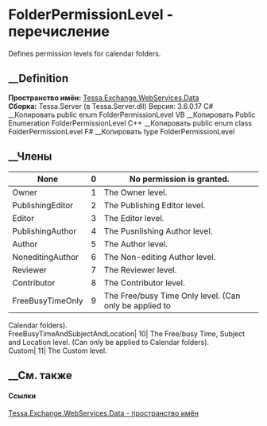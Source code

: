 # FolderPermissionLevel - перечисление
Defines permission levels for calendar folders.
## __Definition
 **Пространство имён:**
[Tessa.Exchange.WebServices.Data](N_Tessa_Exchange_WebServices_Data.htm)  
 **Сборка:** Tessa.Server (в Tessa.Server.dll) Версия: 3.6.0.17
C# __Копировать
     public enum FolderPermissionLevel
VB __Копировать
     Public Enumeration FolderPermissionLevel
C++ __Копировать
     public enum class FolderPermissionLevel
F# __Копировать
     type FolderPermissionLevel
##  __Члены
None| 0|  No permission is granted.  
---|---|---  
Owner| 1|  The Owner level.  
PublishingEditor| 2|  The Publishing Editor level.  
Editor| 3|  The Editor level.  
PublishingAuthor| 4|  The Pusnlishing Author level.  
Author| 5|  The Author level.  
NoneditingAuthor| 6|  The Non-editing Author level.  
Reviewer| 7|  The Reviewer level.  
Contributor| 8|  The Contributor level.  
FreeBusyTimeOnly| 9|  The Free/busy Time Only level. (Can only be applied to
Calendar folders).  
FreeBusyTimeAndSubjectAndLocation| 10|  The Free/busy Time, Subject and
Location level. (Can only be applied to Calendar folders).  
Custom| 11|  The Custom level.  
## __См. также
#### Ссылки
[Tessa.Exchange.WebServices.Data - пространство
имён](N_Tessa_Exchange_WebServices_Data.htm)
